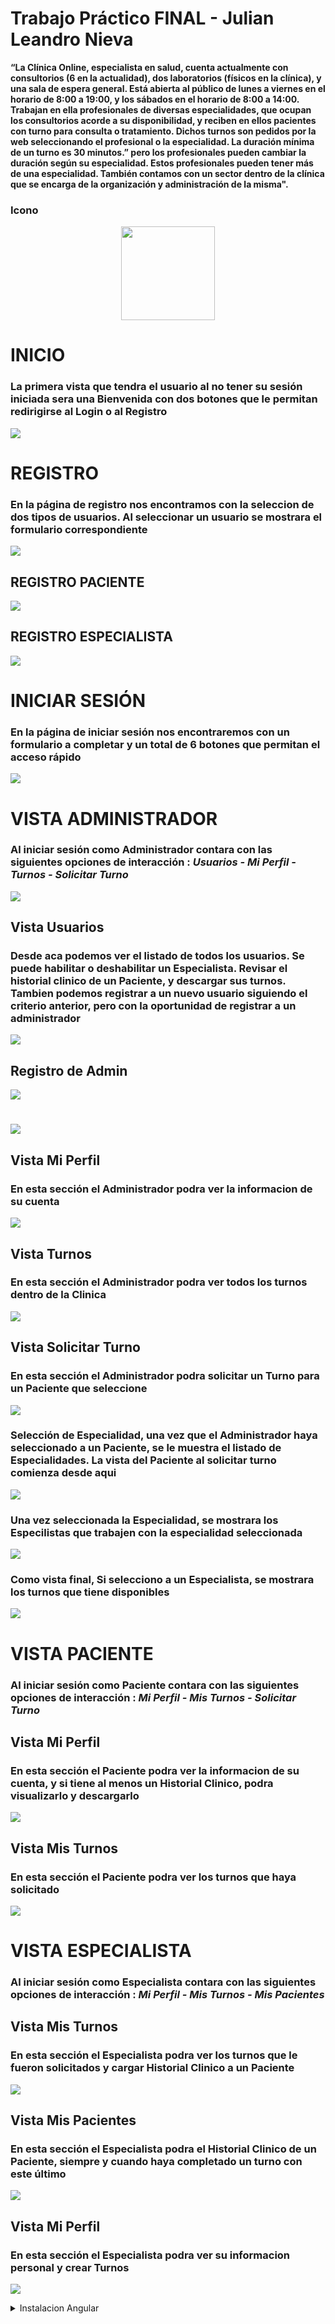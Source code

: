 # Trabajo Práctico FINAL - Julian Leandro Nieva

**“La Clínica Online, especialista en salud, cuenta actualmente con consultorios (6 en la actualidad),
dos laboratorios (físicos en la clínica), y una sala de espera general. Está abierta al público de lunes a
viernes en el horario de 8:00 a 19:00, y los sábados en el horario de 8:00 a 14:00.
Trabajan en ella profesionales de diversas especialidades, que ocupan los consultorios acorde a su
disponibilidad, y reciben en ellos pacientes con turno para consulta o tratamiento. Dichos turnos son
pedidos por la web seleccionando el profesional o la especialidad. La duración mínima de un turno es
30 minutos.” pero los profesionales pueden cambiar la duración según su especialidad. Estos
profesionales pueden tener más de una especialidad.
También contamos con un sector dentro de la clínica que se encarga de la organización y
administración de la misma".**

### Icono

<p align="center">
  <img src="src/assets/favicon.png" width="150" height="150">
</p>

# INICIO
### La primera vista que tendra el usuario al no tener su sesión iniciada sera una Bienvenida con dos botones que le permitan redirigirse al Login o al Registro

![](FotosReadme/home.png)

# REGISTRO
### En la página de registro nos encontramos con la seleccion de dos tipos de usuarios. Al seleccionar un usuario se mostrara el formulario correspondiente

![](FotosReadme/registro.png)

## REGISTRO PACIENTE

![](FotosReadme/regPaciente.png)

## REGISTRO ESPECIALISTA

![](FotosReadme/regEspecialista.png)

# INICIAR SESIÓN
### En la página de iniciar sesión nos encontraremos con un formulario a completar y un total de 6 botones que permitan el acceso rápido

![](FotosReadme/login.png)

# VISTA ADMINISTRADOR
### Al iniciar sesión como Administrador contara con las siguientes opciones de interacción : *Usuarios - Mi Perfil - Turnos - Solicitar Turno*

![](FotosReadme/adminview.png)

## Vista Usuarios
### Desde aca podemos ver el listado de todos los usuarios. Se puede habilitar o deshabilitar un Especialista. Revisar el historial clinico de un Paciente, y descargar sus turnos. Tambien podemos registrar a un nuevo usuario siguiendo el criterio anterior, pero con la oportunidad de registrar a un administrador

![](FotosReadme/listado-Usuarios.png)
## Registro de Admin
![](FotosReadme/registroAdmin.png)

#
![](FotosReadme/reg-Admin.png)

## Vista Mi Perfil
### En esta sección el Administrador podra ver la informacion de su cuenta
![](FotosReadme/miperfil-Admin.png)

## Vista Turnos
### En esta sección el Administrador podra ver todos los turnos dentro de la Clinica
![](FotosReadme/turnosAdmin.png)

## Vista Solicitar Turno
### En esta sección el Administrador podra solicitar un Turno para un Paciente que seleccione
![](FotosReadme/solicitarTurnoAdmin.png)

### Selección de Especialidad, una vez que el Administrador haya seleccionado a un Paciente, se le muestra el listado de Especialidades. La vista del Paciente al solicitar turno comienza desde aqui
![](FotosReadme/solicitarTurnoPac.png)

### Una vez seleccionada la Especialidad, se mostrara los Especilistas que trabajen con la especialidad seleccionada
![](FotosReadme/solicitarTurnoPac2.png)

### Como vista final, Si selecciono a un Especialista, se mostrara los turnos que tiene disponibles
![](FotosReadme/solicitarTurnoPac3.png)

# VISTA PACIENTE
### Al iniciar sesión como Paciente contara con las siguientes opciones de interacción : *Mi Perfil - Mis Turnos - Solicitar Turno*

## Vista Mi Perfil
### En esta sección el Paciente podra ver la informacion de su cuenta, y si tiene al menos un Historial Clinico, podra visualizarlo y descargarlo
![](FotosReadme/perfilPaciente.png)

## Vista Mis Turnos
### En esta sección el Paciente podra ver los turnos que haya solicitado 
![](FotosReadme/turnosPaciente.png)

# VISTA ESPECIALISTA
### Al iniciar sesión como Especialista contara con las siguientes opciones de interacción : *Mi Perfil - Mis Turnos - Mis Pacientes*

## Vista Mis Turnos
### En esta sección el Especialista podra ver los turnos que le fueron solicitados y cargar Historial Clinico a un Paciente
![](FotosReadme/turnosEsp.png)

## Vista Mis Pacientes
### En esta sección el Especialista podra el Historial Clinico de un Paciente, siempre y cuando haya completado un turno con este último
![](FotosReadme/misPacientes.png)

## Vista Mi Perfil
### En esta sección el Especialista podra ver su informacion personal y crear Turnos
![](FotosReadme/miperfil-Esp.png)

<details>

<summary> Instalacion Angular </summary>

# Clinica

This project was generated with [Angular CLI](https://github.com/angular/angular-cli) version 16.2.0.

## Development server

Run `ng serve` for a dev server. Navigate to `http://localhost:4200/`. The application will automatically reload if you change any of the source files.

## Code scaffolding

Run `ng generate component component-name` to generate a new component. You can also use `ng generate directive|pipe|service|class|guard|interface|enum|module`.

## Build

Run `ng build` to build the project. The build artifacts will be stored in the `dist/` directory.

## Running unit tests

Run `ng test` to execute the unit tests via [Karma](https://karma-runner.github.io).

## Running end-to-end tests

Run `ng e2e` to execute the end-to-end tests via a platform of your choice. To use this command, you need to first add a package that implements end-to-end testing capabilities.

## Further help

To get more help on the Angular CLI use `ng help` or go check out the [Angular CLI Overview and Command Reference](https://angular.io/cli) page.

</details>